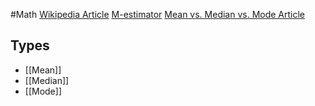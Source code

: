 #Math 
[Wikipedia Article](https://en.wikipedia.org/wiki/Central_tendency)
[M-estimator](https://en.wikipedia.org/wiki/M-estimator)
[Mean vs. Median vs. Mode Article](https://ericneyman.wordpress.com/2019/12/26/beyond-the-mean-median-and-mode/)
## Types
* [[Mean]]
* [[Median]]
* [[Mode]]